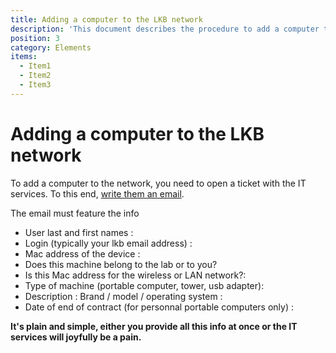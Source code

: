 ```yaml
---
title: Adding a computer to the LKB network
description: 'This document describes the procedure to add a computer to the LKB network'
position: 3
category: Elements
items:
  - Item1
  - Item2
  - Item3
---
```

# Adding a computer to the LKB network
To add a computer to the network, you need to open a ticket with the IT services. To this end, [write them an email](mailto:support@lkb.upmc.fr).

The email must feature the info
- User last and first names :
- Login (typically your lkb email address) :
- Mac address of the device :
- Does this machine belong to the lab or to you?
- Is this Mac address for the wireless or LAN network?:
- Type of machine (portable computer, tower, usb adapter):
- Description : Brand / model / operating system :
- Date of end of contract (for personnal portable computers only) :

**It's plain and simple, either you provide all this info at once or the IT services will joyfully be a pain.**